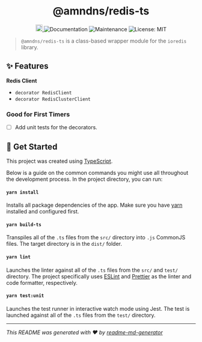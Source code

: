 <h1 align="center">@amndns/redis-ts</h1>
<p align="center">

  <a href="https://badge.fury.io/js/%40amndns%2Fredis-ts">
    <img src="https://badge.fury.io/js/%40amndns%2Fredis-ts.svg" alt="npm version" height="18" target="_blank">
  </a>
  <img alt="Documentation" src="https://img.shields.io/badge/documentation-yes-brightgreen.svg" />
  <img alt="Maintenance" src="https://img.shields.io/badge/Maintained%3F-yes-green.svg" />
  <img alt="License: MIT" src="https://img.shields.io/badge/License-MIT-green.svg" />
</p>

> `@amndns/redis-ts` is a class-based wrapper module for the `ioredis` library.

## ✨ Features

**Redis Client**
- `decorator RedisClient`
- `decorator RedisClusterClient`

### Good for First Timers

- [ ] Add unit tests for the decorators.

## 🚀 Get Started

This project was created using [TypeScript](https://www.typescriptlang.org/).

Below is a guide on the common commands you might use all throughout the development process. In the project directory, you can run:

#### `yarn install`

Installs all package dependencies of the app. Make sure you have [yarn](https://yarnpkg.com/) installed and configured first.

#### `yarn build-ts`

Transpiles all of the `.ts` files from the `src/` directory into `.js` CommonJS files. The target directory is in the `dist/` folder.

#### `yarn lint`

Launches the linter against all of the `.ts` files from the `src/` and `test/` directory. The project specifically uses [ESLint](https://eslint.org/) and [Prettier](https://prettier.io/) as the linter and code formatter, respectively.

#### `yarn test:unit`

Launches the test runner in interactive watch mode using Jest. The test is launched against all of the `.ts` files from the `test/` directory.

***
_This README was generated with ❤️ by [readme-md-generator](https://github.com/kefranabg/readme-md-generator)_